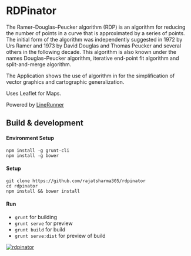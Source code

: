# RDPinator

The Ramer–Douglas–Peucker algorithm (RDP) is an algorithm for reducing the number of points in a curve that is approximated by a series of points. The initial form of the algorithm was independently suggested in 1972 by Urs Ramer and 1973 by David Douglas and Thomas Peucker and several others in the following decade. This algorithm is also known under the names Douglas–Peucker algorithm, iterative end-point fit algorithm and split-and-merge algorithm.

The Application shows the use of algorithm in for the simplification of vector graphics and cartographic generalization.

Uses Leaflet for Maps.

Powered by [LineRunner](https://github.com/rajatsharma305/linerunner)

## Build & development

#### Environment Setup
```
npm install -g grunt-cli
npm install -g bower
```

#### Setup
```
git clone https://github.com/rajatsharma305/rdpinator
cd rdpinator
npm install && bower install
```

#### Run

* `grunt` for building
* `grunt serve` for preview
* `grunt build` for build
* `grunt serve:dist` for preview of build


[![rdpinator](http://forthebadge.com/images/badges/built-by-crips.svg)](http://rdpinator.generaljs.org)
